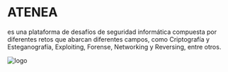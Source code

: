 # ATENEA

 es una plataforma de desafíos de seguridad informática compuesta por diferentes retos que abarcan diferentes campos, como Criptografía y Esteganografía, Exploiting, Forense, Networking y Reversing, entre otros.


 ![logo](https://atenea.ccn-cert.cni.es/static/59b514174bffe4ae/5acc78841a190899a3e5745cb702cff0.png)
